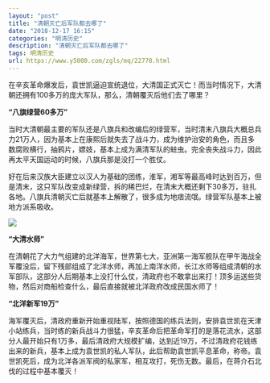 ```yaml
---
layout: "post"
title: "清朝灭亡后军队都去哪了"
date: "2018-12-17 16:15"
categories: "明清历史"
description: "清朝灭亡后军队都去哪了"
tags: 明清历史
url: https://www.y5000.com/zgls/mq/22770.html
---
```






在辛亥革命爆发后，袁世凯逼迫宣统退位，大清国正式灭亡！而当时情况下，大清朝还拥有100多万的庞大军队，那么，清朝覆灭后他们去了哪里？

**“八旗绿营60多万”**

当时大清朝最主要的军队还是八旗兵和改编后的绿营军，当时清末八旗兵大概总兵力21万人，因为基本上在康熙后就失去了战斗力，成为维护治安的角色，而且多数腐败横行，抽鸦片，嫖妓，基本上成为满清军队的蛀虫。完全丧失战斗力，因此再太平天国运动的时候，八旗兵那是没打一个胜仗。

好在后来汉族大臣建立以汉人为基础的团练，淮军，湘军等最高峰时达到百万，但是清末，这只军队改变成新绿营，拆的稀巴烂，在清末大概还剩下30多万，驻扎各地。八旗兵清朝灭亡后就基本上解散了，很多成为地痞流氓。绿营军队基本上被地方派系吸收。

![](https://img.y5000.com/uploads/allimg/170626/161Q15547-0.jpg)

**“大清水师”**

在清朝花了大力气组建的北洋海军，世界第七大，亚洲第一海军舰队在甲午海战全军覆没后，留下残部组成了北洋水师，再加上南洋水师，长江水师等组成清朝的水军部队，这部分人后期基本上没打什么仗，清政府也不敢拿出来打！顶多运送些货物，然后对商船检查什么，最后直接就被北洋政府改成民国水师了！

**“北洋新军19万”**

海军覆灭后，清政府重新开始重视陆军，按照德国的练兵法则，安排袁世凯在天津小站练兵，当时练的新兵战斗力很猛，辛亥革命后把革命军打的是落花流水，这部分人最开始只有1万多，最后清政府大规模扩编，达到近19万，不过清政府花钱练出来的新兵，基本上成为袁世凯的私人军队，此后帮助袁世凯平息革命，称帝。袁世凯死后，成为北洋各派军阀的私家军，相互攻打，死伤无数。最后，在蒋介石北伐的过程中基本覆灭！

